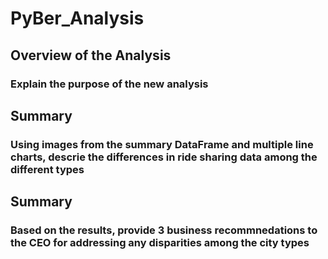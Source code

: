 # PyBer_Analysis
## Overview of the Analysis
### Explain the purpose of the new analysis
## Summary
### Using images from the summary DataFrame and multiple line charts, descrie the differences in ride sharing data among the different types
## Summary
### Based on the results, provide 3 business recommnedations to the CEO for addressing any disparities among the city types
